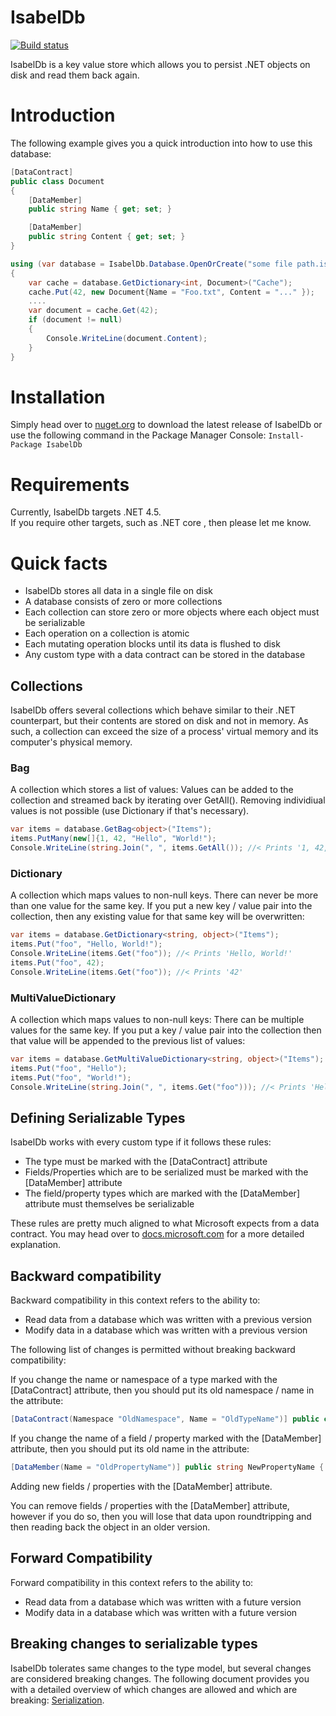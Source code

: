 # IsabelDb

[![Build status](https://ci.appveyor.com/api/projects/status/mqcvw9ouvh2xi12u?svg=true)](https://ci.appveyor.com/project/Kittyfisto/isabeldb)

IsabelDb is a key value store which allows you to persist .NET objects on disk and read them back again.

# Introduction

The following example gives you a quick introduction into how to use this database:

```csharp
[DataContract]
public class Document
{
    [DataMember]
    public string Name { get; set; }

    [DataMember]
    public string Content { get; set; }
}

using (var database = IsabelDb.Database.OpenOrCreate("some file path.isdb", new[]{typeof(Document)}))
{
    var cache = database.GetDictionary<int, Document>("Cache");
    cache.Put(42, new Document{Name = "Foo.txt", Content = "..." });
    ....
    var document = cache.Get(42);
    if (document != null)
    {
        Console.WriteLine(document.Content);
    }
}
```

# Installation

Simply head over to [nuget.org](https://www.nuget.org/packages/IsabelDb/) to download the latest release of IsabelDb or use the following command in the Package Manager Console:
`Install-Package IsabelDb`

# Requirements

Currently, IsabelDb targets .NET 4.5.  
If you require other targets, such as .NET core , then please let me know.

# Quick facts

- IsabelDb stores all data in a single file on disk
- A database consists of zero or more collections
- Each collection can store zero or more objects where each object must be serializable
- Each operation on a collection is atomic
- Each mutating operation blocks until its data is flushed to disk
- Any custom type with a data contract can be stored in the database

## Collections

IsabelDb offers several collections which behave similar to their .NET counterpart, but their contents are stored on disk and not in memory. As such, a collection can exceed the size of a process' virtual memory and its computer's physical memory.

### Bag

A collection which stores a list of values: Values can be added to the collection and streamed back by iterating over GetAll(). Removing individiual values is not possible (use Dictionary if that's necessary).

```csharp
var items = database.GetBag<object>("Items");
items.PutMany(new[]{1, 42, "Hello", "World!");
Console.WriteLine(string.Join(", ", items.GetAll()); //< Prints '1, 42, Hello, World!'
```

### Dictionary

A collection which maps values to non-null keys. There can never be more than one value for the same key. If you put a new key / value pair into
the collection, then any existing value for that same key will be overwritten:

```csharp
var items = database.GetDictionary<string, object>("Items");
items.Put("foo", "Hello, World!");
Console.WriteLine(items.Get("foo")); //< Prints 'Hello, World!'
items.Put("foo", 42);
Console.WriteLine(items.Get("foo")); //< Prints '42'
```

### MultiValueDictionary

A collection which maps values to non-null keys: There can be multiple values for the same key. If you put a key / value pair into the collection
then that value will be appended to the previous list of values:

```csharp
var items = database.GetMultiValueDictionary<string, object>("Items");
items.Put("foo", "Hello");
items.Put("foo", "World!");
Console.WriteLine(string.Join(", ", items.Get("foo"))); //< Prints 'Hello, World!'
```

## Defining Serializable Types

IsabelDb works with every custom type if it follows these rules:
- The type must be marked with the [DataContract] attribute
- Fields/Properties which are to be serialized must be marked with the [DataMember] attribute
- The field/property types which are marked with the [DataMember] attribute must themselves be serializable

These rules are pretty much aligned to what Microsoft expects from a data contract. You may head over to [docs.microsoft.com](https://docs.microsoft.com/en-us/dotnet/framework/wcf/feature-details/how-to-create-a-basic-data-contract-for-a-class-or-structure) for a more detailed explanation.

## Backward compatibility

Backward compatibility in this context refers to the ability to:
- Read data from a database which was written with a previous version
- Modify data in a database which was written with a previous version

The following list of changes is permitted without breaking backward compatibility:

If you change the name or namespace of a type marked with the [DataContract] attribute, then you should put its old namespace / name in the attribute:
```csharp
[DataContract(Namespace "OldNamespace", Name = "OldTypeName")] public class NewType {}
```

If you change the name of a field / property marked with the [DataMember] attribute, then you should put its old name in the attribute:
```csharp
[DataMember(Name = "OldPropertyName")] public string NewPropertyName { get; set; }
```

Adding new fields / properties with the [DataMember] attribute.

You can remove fields / properties with the [DataMember] attribute, however if you do so, then you will lose that data upon roundtripping and then reading back the object in an older version.


## Forward Compatibility

Forward compatibility in this context refers to the ability to:
- Read data from a database which was written with a future version
- Modify data in a database which was written with a future version

## Breaking changes to serializable types

IsabelDb tolerates same changes to the type model, but several changes are considered breaking changes. The following document provides you with a detailed overview of which changes are allowed and which are breaking: [Serialization](Serialization.MD).
